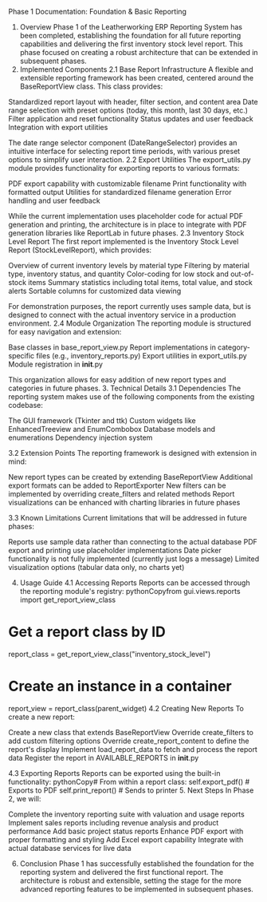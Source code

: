 Phase 1 Documentation: Foundation & Basic Reporting
1. Overview
Phase 1 of the Leatherworking ERP Reporting System has been completed, establishing the foundation for all future reporting capabilities and delivering the first inventory stock level report. This phase focused on creating a robust architecture that can be extended in subsequent phases.
2. Implemented Components
2.1 Base Report Infrastructure
A flexible and extensible reporting framework has been created, centered around the BaseReportView class. This class provides:

Standardized report layout with header, filter section, and content area
Date range selection with preset options (today, this month, last 30 days, etc.)
Filter application and reset functionality
Status updates and user feedback
Integration with export utilities

The date range selector component (DateRangeSelector) provides an intuitive interface for selecting report time periods, with various preset options to simplify user interaction.
2.2 Export Utilities
The export_utils.py module provides functionality for exporting reports to various formats:

PDF export capability with customizable filename
Print functionality with formatted output
Utilities for standardized filename generation
Error handling and user feedback

While the current implementation uses placeholder code for actual PDF generation and printing, the architecture is in place to integrate with PDF generation libraries like ReportLab in future phases.
2.3 Inventory Stock Level Report
The first report implemented is the Inventory Stock Level Report (StockLevelReport), which provides:

Overview of current inventory levels by material type
Filtering by material type, inventory status, and quantity
Color-coding for low stock and out-of-stock items
Summary statistics including total items, total value, and stock alerts
Sortable columns for customized data viewing

For demonstration purposes, the report currently uses sample data, but is designed to connect with the actual inventory service in a production environment.
2.4 Module Organization
The reporting module is structured for easy navigation and extension:

Base classes in base_report_view.py
Report implementations in category-specific files (e.g., inventory_reports.py)
Export utilities in export_utils.py
Module registration in __init__.py

This organization allows for easy addition of new report types and categories in future phases.
3. Technical Details
3.1 Dependencies
The reporting system makes use of the following components from the existing codebase:

The GUI framework (Tkinter and ttk)
Custom widgets like EnhancedTreeview and EnumCombobox
Database models and enumerations
Dependency injection system

3.2 Extension Points
The reporting framework is designed with extension in mind:

New report types can be created by extending BaseReportView
Additional export formats can be added to ReportExporter
New filters can be implemented by overriding create_filters and related methods
Report visualizations can be enhanced with charting libraries in future phases

3.3 Known Limitations
Current limitations that will be addressed in future phases:

Reports use sample data rather than connecting to the actual database
PDF export and printing use placeholder implementations
Date picker functionality is not fully implemented (currently just logs a message)
Limited visualization options (tabular data only, no charts yet)

4. Usage Guide
4.1 Accessing Reports
Reports can be accessed through the reporting module's registry:
pythonCopyfrom gui.views.reports import get_report_view_class

# Get a report class by ID
report_class = get_report_view_class("inventory_stock_level")

# Create an instance in a container
report_view = report_class(parent_widget)
4.2 Creating New Reports
To create a new report:

Create a new class that extends BaseReportView
Override create_filters to add custom filtering options
Override create_report_content to define the report's display
Implement load_report_data to fetch and process the report data
Register the report in AVAILABLE_REPORTS in __init__.py

4.3 Exporting Reports
Reports can be exported using the built-in functionality:
pythonCopy# From within a report class:
self.export_pdf()  # Exports to PDF
self.print_report()  # Sends to printer
5. Next Steps
In Phase 2, we will:

Complete the inventory reporting suite with valuation and usage reports
Implement sales reports including revenue analysis and product performance
Add basic project status reports
Enhance PDF export with proper formatting and styling
Add Excel export capability
Integrate with actual database services for live data

6. Conclusion
Phase 1 has successfully established the foundation for the reporting system and delivered the first functional report. The architecture is robust and extensible, setting the stage for the more advanced reporting features to be implemented in subsequent phases.